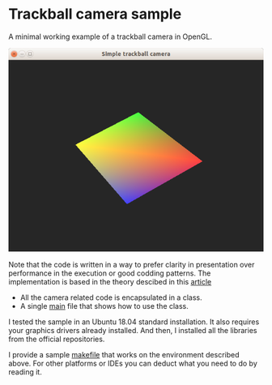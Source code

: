 # Trackball camera sample

A minimal working example of a trackball camera in OpenGL.

![Camera](../img/camera.png)

Note that the code is written in a way to prefer clarity in presentation over performance in the execution or good codding patterns. The implementation is based in the theory descibed in this [article](https://www.khronos.org/opengl/wiki/Object_Mouse_Trackball)

* All the camera related code is encapsulated in a class.
* A single [main](main.cpp) file that shows how to use the class.

I tested the sample in an Ubuntu 18.04 standard installation. It also requires your graphics drivers already installed. And then, I installed all the libraries from the official repositories.

I provide a sample [makefile](Makefile) that works on the environment described above. For other platforms or IDEs you can deduct what you need to do by reading it.